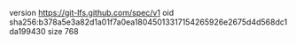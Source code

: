 version https://git-lfs.github.com/spec/v1
oid sha256:b378a5e3a82d1a01f7a0ea18045013317154265926e2675d4d568dc1da199430
size 768
